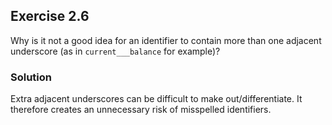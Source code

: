 ## Exercise 2.6
Why is it not a good idea for an identifier to contain more than one adjacent underscore (as in `current___balance` for example)?

### Solution
Extra adjacent underscores can be difficult to make out/differentiate. It therefore creates an unnecessary risk of misspelled identifiers.